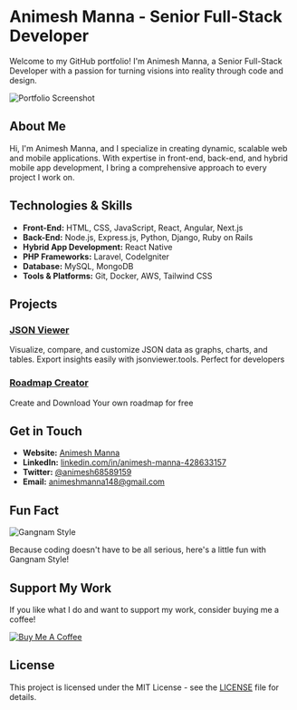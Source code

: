 # Animesh Manna - Senior Full-Stack Developer

Welcome to my GitHub portfolio! I'm Animesh Manna, a Senior Full-Stack Developer with a passion for turning visions into reality through code and design.

![Portfolio Screenshot](https://portfolio-silk-alpha-42.vercel.app/images/projects/prtdark.png)

## About Me

Hi, I'm Animesh Manna, and I specialize in creating dynamic, scalable web and mobile applications. With expertise in front-end, back-end, and hybrid mobile app development, I bring a comprehensive approach to every project I work on.

## Technologies & Skills

- **Front-End:** HTML, CSS, JavaScript, React, Angular, Next.js
- **Back-End:** Node.js, Express.js, Python, Django, Ruby on Rails
- **Hybrid App Development:** React Native
- **PHP Frameworks:** Laravel, CodeIgniter
- **Database:** MySQL, MongoDB
- **Tools & Platforms:** Git, Docker, AWS, Tailwind CSS

## Projects

### [JSON Viewer](https://jsonviewer.tools/)
Visualize, compare, and customize JSON data as graphs, charts, and tables. Export insights easily with jsonviewer.tools. Perfect for developers

### [Roadmap Creator ](https://www.roadmap-creator.com/)
Create and Download Your own roadmap for free

## Get in Touch

- **Website:** [Animesh Manna](https://rb.gy/1pdpp5)
- **LinkedIn:** [linkedin.com/in/animesh-manna-428633157](https://www.linkedin.com/in/animesh-manna-428633157)
- **Twitter:** [@animesh68589159](https://x.com/Animesh68589159)
- **Email:** [animeshmanna148@gmail.com](mailto:animeshmanna148@gmail.com)

## Fun Fact

![Gangnam Style](https://portfolio-silk-alpha-42.vercel.app/images/gangnam.png)

Because coding doesn't have to be all serious, here's a little fun with Gangnam Style!

## Support My Work

If you like what I do and want to support my work, consider buying me a coffee!

[![Buy Me A Coffee](https://www.buymeacoffee.com/assets/img/custom_images/orange_img.png)](https://buymeacoffee.com/animeshmanna)

## License

This project is licensed under the MIT License - see the [LICENSE](LICENSE) file for details.
